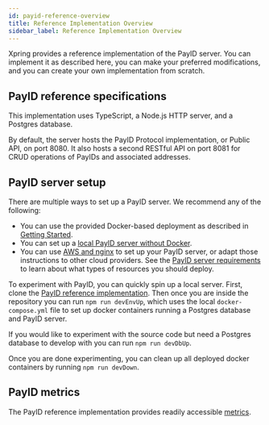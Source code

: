 ```yaml
---
id: payid-reference-overview
title: Reference Implementation Overview
sidebar_label: Reference Implementation Overview
---
```


Xpring provides a reference implementation of the PayID server. You can implement it as described here, you can make your preferred modifications, and you can create your own implementation from scratch.

## PayID reference specifications

This implementation uses TypeScript, a Node.js HTTP server, and a Postgres database.

By default, the server hosts the PayID Protocol implementation, or Public API, on port 8080. It also hosts a second RESTful API on port 8081 for CRUD operations of PayIDs and associated addresses.

## PayID server setup

There are multiple ways to set up a PayID server. We recommend any of the following:
- You can use the provided Docker-based deployment as described in [Getting Started](/).
- You can set up a [local PayID server without Docker](https://docs.payid.org/local-deployment/).
- You can use [AWS and nginx](https://docs.payid.org/remote-deployment/) to set up your PayID server, or adapt those instructions to other cloud providers. See the [PayID server requirements](payid-server-requirements) to learn about what types of resources you should deploy.

To experiment with PayID, you can quickly spin up a local server. First, clone the [PayID reference implementation](https://github.com/payid-org/payid). Then once you are inside the repository you can run `npm run devEnvUp`, which uses the local `docker-compose.yml` file to set up docker containers running a Postgres database and PayID server.

If you would like to experiment with the source code but need a Postgres database to develop with you can run `npm run devDbUp`.

Once you are done experimenting, you can clean up all deployed docker containers by running `npm run devDown`.

## PayID metrics

The PayID reference implementation provides readily accessible [metrics](metrics).
